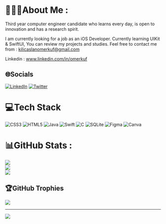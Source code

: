 # 👨🏻‍💻About Me :

Third year computer engineer candidate who learns every day, is open to
innovation and has a research spirit.

I am currently looking for a job as an iOS Developer.
Currently learning UIKit & SwiftUI, You can review my projects and studies.
Feel free to contact me from : kilicaslanomerkuf@gmail.com

Linkedin : www.linkedin.com/in/omerkuf 

## 🌐Socials
[![LinkedIn](https://img.shields.io/badge/LinkedIn-%230077B5.svg?logo=linkedin&logoColor=white)](https://linkedin.com/in/omerkuf) [![Twitter](https://img.shields.io/badge/Twitter-%231DA1F2.svg?logo=Twitter&logoColor=white)](https://twitter.com/omerfuk) 

# 💻Tech Stack
![CSS3](https://img.shields.io/badge/css3-%231572B6.svg?style=for-the-badge&logo=css3&logoColor=white) ![HTML5](https://img.shields.io/badge/html5-%23E34F26.svg?style=for-the-badge&logo=html5&logoColor=white) ![Java](https://img.shields.io/badge/java-%23ED8B00.svg?style=for-the-badge&logo=java&logoColor=white) ![Swift](https://img.shields.io/badge/swift-F54A2A?style=for-the-badge&logo=swift&logoColor=white) ![C](https://img.shields.io/badge/c-%2300599C.svg?style=for-the-badge&logo=c&logoColor=white) ![SQLite](https://img.shields.io/badge/sqlite-%2307405e.svg?style=for-the-badge&logo=sqlite&logoColor=white) 	![Figma](https://img.shields.io/badge/figma-%23F24E1E.svg?style=for-the-badge&logo=figma&logoColor=white) ![Canva](https://img.shields.io/badge/Canva-%2300C4CC.svg?style=for-the-badge&logo=Canva&logoColor=white)
# 📊GitHub Stats :
![](https://github-readme-stats.vercel.app/api?username=omerfuk&theme=dracula&hide_border=true&include_all_commits=false&count_private=false)<br/>
![](https://github-readme-streak-stats.herokuapp.com/?user=omerfuk&theme=dracula&hide_border=true)<br/>
![](https://github-readme-stats.vercel.app/api/top-langs/?username=omerfuk&theme=dracula&hide_border=true&include_all_commits=false&count_private=false&layout=compact)

## 🏆GitHub Trophies
![](https://github-profile-trophy.vercel.app/?username=omerfuk&theme=radical&no-frame=false&no-bg=false&margin-w=4)

---
[![](https://visitcount.itsvg.in/api?id=omerfuk&icon=0&color=0)](https://visitcount.itsvg.in)
